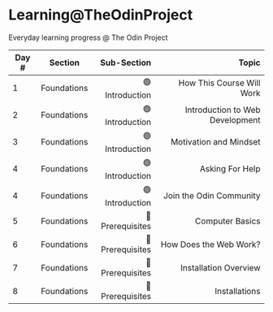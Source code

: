 # Learning@TheOdinProject

Everyday learning progress @ The Odin Project

| Day # | Section | Sub-Section | Topic |
|-------|:-------:|------------:|------:|
| 1 | Foundations | 🟢 Introduction | How This Course Will Work  |
| 2 | Foundations | 🟢 Introduction | Introduction to Web Development |
| 3 | Foundations | 🟢 Introduction | Motivation and Mindset |
| 4 | Foundations | 🟢 Introduction | Asking For Help |
| 4 | Foundations | 🟢 Introduction | Join the Odin Community |
| 5 | Foundations | 🔵 Prerequisites | Computer Basics |
| 6 | Foundations | 🔵 Prerequisites | How Does the Web Work? |
| 7 | Foundations | 🔵 Prerequisites | Installation Overview |
| 8 | Foundations | 🔵 Prerequisites | Installations |
